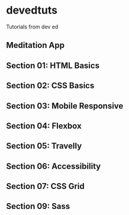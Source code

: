 # devedtuts
Tutorials from dev ed

## Meditation App
## Section 01: HTML Basics
## Section 02: CSS Basics
## Section 03: Mobile Responsive
## Section 04: Flexbox
## Section 05: Travelly
## Section 06: Accessibility
## Section 07: CSS Grid

## Section 09: Sass

